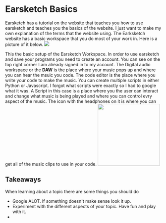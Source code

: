 # Earsketch Basics

Earsketch has a tutorial on the website that teaches you how to use earsketch and teaches you the basics of the website. I just want to make my own explanation
of the terms that the website using.
The Earksketch website has a basic workspace that you do most of your work in. Here is a picture of it below.
<img src ="https://b4e6e57a-a-cd86e757-s-sites.googlegroups.com/a/hstat.org/gabrielc0464sep/web-design/screenshot.png?attachauth=ANoY7cqJ3Gh28LCVDk6kRiXX4p4tzVjr-nEZ4s8TohcxOatD4yvluWQqmVEVJsWHfEacKPzewTyCBfzamazUM95oCZOPSQVNqwmwbMfbtq8NbcXfdWEctyGxAuRWzmZtBz-rfQkvLntOteUOSf0Af_Nw0QzqPw4O18WpxKjOYsKBf0nyzLR2TB6JNAISlDnSQLbHYtvn1tk0A2_Vhm8OGhQu_3Ru-OxjiB52RGnPy6pg8vvISFALGzU%3D&attredirects=0"    >

This the basic setup of the Earsketch Workspace. In order to use earsketch and save your programs you need to create an account. You can see on the top right corner
I am already signed in to my account. The Digital audio workspace or the **DAW** is the place where your music pops up and where you can hear the msuic you code. The
code editor is the place where you write your code to make the music. You can create multiple scripts in either Python or Javascript. I forgot what scripts
were exactly so I had to google what it was. A Script in this case is a place where you the user can interact and change what music is being played
and where you can control evry aspect of the music. The icon with the headphones on it is where you can get all of the music clips to use in your code.
<img src ="https://sites.google.com/a/hstat.org/gabrielc0464sep/web-design/soundimage.png?attredirects=0" style ="width:200px; height:200px;">

## Takeaways
When learning about a topic there are some things you should do 
- Google ALOT. If something doesn't make sense look it up.
- Experiment with the different aspects of your topic. Have fun and play with it.
- 
